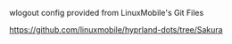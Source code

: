 wlogout config provided from LinuxMobile's Git Files

https://github.com/linuxmobile/hyprland-dots/tree/Sakura
